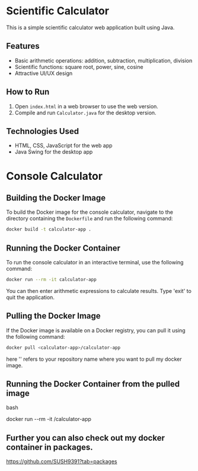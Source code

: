 # Scientific Calculator

This is a simple scientific calculator web application built using Java. 

## Features
- Basic arithmetic operations: addition, subtraction, multiplication, division
- Scientific functions: square root, power, sine, cosine
- Attractive UI/UX design

## How to Run
1. Open `index.html` in a web browser to use the web version.
2. Compile and run `Calculator.java` for the desktop version.

## Technologies Used
- HTML, CSS, JavaScript for the web app
- Java Swing for the desktop app
# Console Calculator

## Building the Docker Image

To build the Docker image for the console calculator, navigate to the directory containing the `Dockerfile` and run the following command:

```bash
docker build -t calculator-app .
```

## Running the Docker Container

To run the console calculator in an interactive terminal, use the following command:

```bash
docker run --rm -it calculator-app
```

You can then enter arithmetic expressions to calculate results. Type 'exit' to quit the application.

## Pulling the Docker Image

If the Docker image is available on a Docker registry, you can pull it using the following command:

```bash
docker pull <calculator-app>/calculator-app
```
here '<calculator app>' refers to your repository name where you want to pull my docker image.

## Running the Docker Container from the pulled image

bash

docker run --rm -it <calculator-app>/calculator-app

## Further you can also check out my docker container in packages.
https://github.com/SUSH9391?tab=packages

